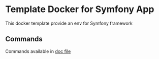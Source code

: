 # Template Docker for Symfony App  

This docker template provide an env for Symfony framework  

## Commands  

Commands available in [doc file](./docs/Commands.md)  
